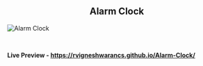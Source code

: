 <h2 align="center">Alarm Clock</h2>

![Alarm Clock](https://user-images.githubusercontent.com/112814057/210201828-95294c33-e46b-4d6d-b3f9-232aa691e2cf.png)

<br>

**Live Preview - https://rvigneshwarancs.github.io/Alarm-Clock/**

